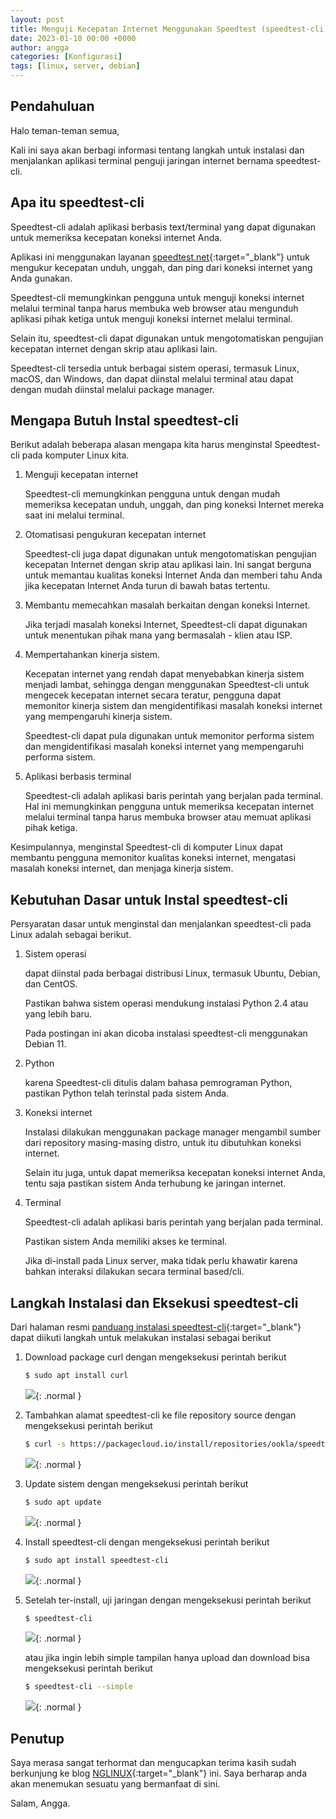 ```yaml
---
layout: post
title: Menguji Kecepatan Internet Menggunakan Speedtest (speedtest-cli)
date: 2023-01-10 00:00 +0000
author: angga
categories: [Konfigurasi]
tags: [linux, server, debian]
---
```


## Pendahuluan

Halo teman-teman semua,

Kali ini saya akan berbagi informasi tentang langkah untuk instalasi dan menjalankan aplikasi terminal penguji jaringan internet bernama speedtest-cli.


## Apa itu speedtest-cli

Speedtest-cli adalah aplikasi berbasis text/terminal yang dapat digunakan untuk memeriksa kecepatan koneksi internet Anda. 

Aplikasi ini menggunakan layanan [speedtest.net](https://www.speedtest.net/){:target="_blank"} untuk mengukur kecepatan unduh, unggah, dan ping dari koneksi internet yang Anda gunakan. 

Speedtest-cli memungkinkan pengguna untuk menguji koneksi internet melalui terminal tanpa harus membuka web browser atau mengunduh aplikasi pihak ketiga untuk menguji koneksi internet melalui terminal. 

Selain itu, speedtest-cli dapat digunakan untuk mengotomatiskan pengujian kecepatan internet dengan skrip atau aplikasi lain. 

Speedtest-cli tersedia untuk berbagai sistem operasi, termasuk Linux, macOS, dan Windows, dan dapat diinstal melalui terminal atau dapat dengan mudah diinstal melalui package manager.

## Mengapa Butuh Instal speedtest-cli

Berikut adalah beberapa alasan mengapa kita harus menginstal Speedtest-cli pada komputer Linux kita.

1. Menguji kecepatan internet
   
    Speedtest-cli memungkinkan pengguna untuk dengan mudah memeriksa kecepatan unduh, unggah, dan ping koneksi Internet mereka saat ini melalui terminal.

2. Otomatisasi pengukuran kecepatan internet

    Speedtest-cli juga dapat digunakan untuk mengotomatiskan pengujian kecepatan Internet dengan skrip atau aplikasi lain. Ini sangat berguna untuk memantau kualitas koneksi Internet Anda dan memberi tahu Anda jika kecepatan Internet Anda turun di bawah batas tertentu.

3. Membantu memecahkan masalah berkaitan dengan koneksi Internet. 

    Jika terjadi masalah koneksi Internet, Speedtest-cli dapat digunakan untuk menentukan pihak mana yang bermasalah - klien atau ISP.

4. Mempertahankan kinerja sistem. 

    Kecepatan internet yang rendah dapat menyebabkan kinerja sistem menjadi lambat, sehingga dengan menggunakan Speedtest-cli untuk mengecek kecepatan internet secara teratur, pengguna dapat memonitor kinerja sistem dan mengidentifikasi masalah koneksi internet yang mempengaruhi kinerja sistem.
    
    Speedtest-cli dapat pula digunakan untuk memonitor performa sistem dan mengidentifikasi masalah koneksi internet yang mempengaruhi performa sistem.

5. Aplikasi berbasis terminal

    Speedtest-cli adalah aplikasi baris perintah yang berjalan pada terminal. Hal ini memungkinkan pengguna untuk memeriksa kecepatan internet melalui terminal tanpa harus membuka browser atau memuat aplikasi pihak ketiga.

Kesimpulannya, menginstal Speedtest-cli di komputer Linux dapat membantu pengguna memonitor kualitas koneksi internet, mengatasi masalah koneksi internet, dan menjaga kinerja sistem.

## Kebutuhan Dasar untuk Instal speedtest-cli

Persyaratan dasar untuk menginstal dan menjalankan speedtest-cli pada Linux adalah sebagai berikut.

1. Sistem operasi

    dapat diinstal pada berbagai distribusi Linux, termasuk Ubuntu, Debian, dan CentOS. 
    
    Pastikan bahwa sistem operasi mendukung instalasi Python 2.4 atau yang lebih baru.

    Pada postingan ini akan dicoba instalasi speedtest-cli menggunakan Debian 11.

1. Python

    karena Speedtest-cli ditulis dalam bahasa pemrograman Python, pastikan Python telah terinstal pada sistem Anda.

1. Koneksi internet

    Instalasi dilakukan menggunakan package manager mengambil sumber dari repository masing-masing distro, untuk itu dibutuhkan koneksi internet.
    
    Selain itu juga, untuk dapat memeriksa kecepatan koneksi internet Anda, tentu saja pastikan sistem Anda terhubung ke jaringan internet.

1. Terminal

    Speedtest-cli adalah aplikasi baris perintah yang berjalan pada terminal. 
    
    Pastikan sistem Anda memiliki akses ke terminal.

    Jika di-install pada Linux server, maka tidak perlu khawatir karena bahkan interaksi dilakukan secara terminal based/cli.

## Langkah Instalasi dan Eksekusi speedtest-cli

Dari halaman resmi [panduang instalasi speedtest-cli](https://www.speedtest.net/apps/cli){:target="_blank"} dapat diikuti langkah untuk melakukan instalasi sebagai berikut

1. Download package curl dengan mengeksekusi perintah berikut

    ```bash
    $ sudo apt install curl
    ```

    ![](/assets/img/2023-01-10-menguji-kecepatan-internet-menggunakan-speedtest/01.png){: .normal }

1. Tambahkan alamat speedtest-cli ke file repository source dengan mengeksekusi perintah berikut

    ```bash
    $ curl -s https://packagecloud.io/install/repositories/ookla/speedtest-cli/script.deb.sh | sudo bash
    ```

    ![](/assets/img/2023-01-10-menguji-kecepatan-internet-menggunakan-speedtest/02.png){: .normal }

2. Update sistem dengan mengeksekusi perintah berikut

    ```bash
    $ sudo apt update
    ```

    ![](/assets/img/2023-01-10-menguji-kecepatan-internet-menggunakan-speedtest/03.png){: .normal }

3. Install speedtest-cli dengan mengeksekusi perintah berikut

    ```bash
    $ sudo apt install speedtest-cli
    ```

    ![](/assets/img/2023-01-10-menguji-kecepatan-internet-menggunakan-speedtest/04.png){: .normal }

4. Setelah ter-install, uji jaringan dengan mengeksekusi perintah berikut

    ```bash
    $ speedtest-cli
    ```

    ![](/assets/img/2023-01-10-menguji-kecepatan-internet-menggunakan-speedtest/05.png){: .normal }

    atau jika ingin lebih simple tampilan hanya upload dan download bisa mengeksekusi perintah berikut

    ```bash
    $ speedtest-cli --simple
    ```

    ![](/assets/img/2023-01-10-menguji-kecepatan-internet-menggunakan-speedtest/06.png){: .normal }

## Penutup

Saya merasa sangat terhormat dan mengucapkan terima kasih sudah berkunjung ke blog [NGLINUX](https://nglinux.com){:target="_blank"} ini. Saya berharap anda akan menemukan sesuatu yang bermanfaat di sini.

Salam, Angga.